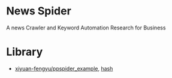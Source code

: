# News Spider

A news Crawler and Keyword Automation Research for Business

# Library

* [xiyuan-fengyu/ppspider_example](https://github.com/vunb/ppspider_example), [hash](https://github.com/vunb/ppspider_example/commit/2612835926a8824cd946f408974531b7e50813f6)
